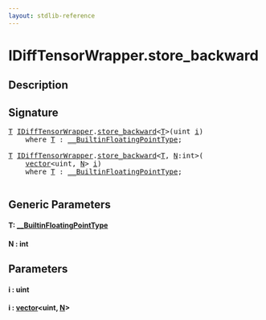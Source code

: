 ```yaml
---
layout: stdlib-reference
---
```


# IDiffTensorWrapper\.store\_backward

## Description





## Signature 

<pre>
<a href="store_backward#typeparam-T" class="code_type">T</a> <a href="../interfaces/idifftensorwrapper-015b/index" class="code_type">IDiffTensorWrapper</a>.<a href="store_backward">store_backward</a>&lt;<a href="store_backward#typeparam-T" class="code_type">T</a>&gt;(<span class="code_keyword">uint</span> <a href="store_backward#decl-i" class="code_param">i</a>)
    <span class='code_keyword'>where</span> <a href="store_backward#typeparam-T" class="code_type">T</a> : <a href="../interfaces/0_builtinfloatingpointtype-029hm/index" class="code_type">__BuiltinFloatingPointType</a>;

<a href="store_backward#typeparam-T" class="code_type">T</a> <a href="../interfaces/idifftensorwrapper-015b/index" class="code_type">IDiffTensorWrapper</a>.<a href="store_backward">store_backward</a>&lt;<a href="store_backward#typeparam-T" class="code_type">T</a>, <a href="store_backward#decl-N" class="code_var">N</a>:<span class="code_keyword">int</span>&gt;(
    <a href="../types/vector/index" class="code_type">vector</a>&lt;<span class="code_keyword">uint</span>, <a href="store_backward#decl-N" class="code_var">N</a>&gt; <a href="store_backward#decl-i" class="code_param">i</a>)
    <span class='code_keyword'>where</span> <a href="store_backward#typeparam-T" class="code_type">T</a> : <a href="../interfaces/0_builtinfloatingpointtype-029hm/index" class="code_type">__BuiltinFloatingPointType</a>;

</pre>

## Generic Parameters

####  <a id="typeparam-T"></a>T: [\_\_BuiltinFloatingPointType](../interfaces/0_builtinfloatingpointtype-029hm/index)
####  <a id="decl-N"></a>N  : int

## Parameters

####  <a id="decl-i"></a>i  : uint
####  <a id="decl-i"></a>i  : [vector](../types/vector/index)\<uint, [N](../types/vector/index#decl-N)\>

